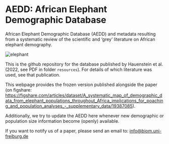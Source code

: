 # AEDD: African Elephant Demographic Database

African Elephant Demographic Database (AEDD) and metadata resulting from a systematic review of the scientific and ‘grey’ literature on African elephant demography.

![elephant](https://user-images.githubusercontent.com/124582074/218083298-21394c3a-8adf-4c3d-b364-123f5c761912.JPG)


This is the github repository for the database published by Hauenstein et al. (2022, see PDF in folder `resources`).
For details of which literature was used, see that publication.

This webpage provides the frozen version published alongside the paper (on figshare: https://figshare.com/articles/dataset/A_systematic_map_of_demographic_data_from_elephant_populations_throughout_Africa_implications_for_poaching_and_population_analyses_-_supplementary_data/19387085). 

Additionally, we try to update the AEDD here whenever new demographic or population size information become (openly) available.

If you want to notify us of a paper, please send an email to: info@biom.uni-freiburg.de
